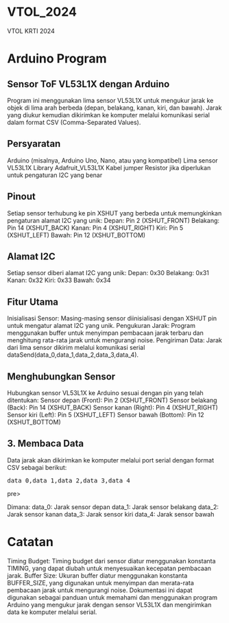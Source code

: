 # VTOL_2024
VTOL KRTI 2024 


# Arduino Program 
## Sensor ToF VL53L1X dengan Arduino
Program ini menggunakan lima sensor VL53L1X untuk mengukur jarak ke objek di lima arah berbeda (depan, belakang, kanan, kiri, dan bawah). Jarak yang diukur kemudian dikirimkan ke komputer melalui komunikasi serial dalam format CSV (Comma-Separated Values).

## Persyaratan
Arduino (misalnya, Arduino Uno, Nano, atau yang kompatibel)
Lima sensor VL53L1X
Library Adafruit_VL53L1X
Kabel jumper
Resistor jika diperlukan untuk pengaturan I2C yang benar

## Pinout
Setiap sensor terhubung ke pin XSHUT yang berbeda untuk memungkinkan pengaturan alamat I2C yang unik:
Depan: Pin 2 (XSHUT_FRONT)
Belakang: Pin 14 (XSHUT_BACK)
Kanan: Pin 4 (XSHUT_RIGHT)
Kiri: Pin 5 (XSHUT_LEFT)
Bawah: Pin 12 (XSHUT_BOTTOM)

## Alamat I2C
Setiap sensor diberi alamat I2C yang unik:
Depan: 0x30
Belakang: 0x31
Kanan: 0x32
Kiri: 0x33
Bawah: 0x34

## Fitur Utama
Inisialisasi Sensor: Masing-masing sensor diinisialisasi dengan XSHUT pin untuk mengatur alamat I2C yang unik.
Pengukuran Jarak: Program menggunakan buffer untuk menyimpan pembacaan jarak terbaru dan menghitung rata-rata jarak untuk mengurangi noise.
Pengiriman Data: Jarak dari lima sensor dikirim melalui komunikasi serial dataSend(data_0,data_1,data_2,data_3,data_4).

## Menghubungkan Sensor
Hubungkan sensor VL53L1X ke Arduino sesuai dengan pin yang telah ditentukan:
Sensor depan (Front): Pin 2 (XSHUT_FRONT)
Sensor belakang (Back): Pin 14 (XSHUT_BACK)
Sensor kanan (Right): Pin 4 (XSHUT_RIGHT)
Sensor kiri (Left): Pin 5 (XSHUT_LEFT)
Sensor bawah (Bottom): Pin 12 (XSHUT_BOTTOM)

## 3. Membaca Data
Data jarak akan dikirimkan ke komputer melalui port serial dengan format CSV sebagai berikut:
<pre>
data_0,data_1,data_2,data_3,data_4
</pre>pre>
Dimana:
data_0: Jarak sensor depan
data_1: Jarak sensor belakang
data_2: Jarak sensor kanan
data_3: Jarak sensor kiri
data_4: Jarak sensor bawah

# Catatan
Timing Budget: Timing budget dari sensor diatur menggunakan konstanta TIMING, yang dapat diubah untuk menyesuaikan kecepatan pembacaan jarak.
Buffer Size: Ukuran buffer diatur menggunakan konstanta BUFFER_SIZE, yang digunakan untuk menyimpan dan merata-rata pembacaan jarak untuk mengurangi noise.
Dokumentasi ini dapat digunakan sebagai panduan untuk memahami dan menggunakan program Arduino yang mengukur jarak dengan sensor VL53L1X dan mengirimkan data ke komputer melalui serial.

